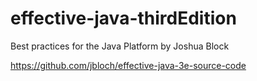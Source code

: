 # effective-java-thirdEdition
Best practices for the Java Platform by Joshua Block

https://github.com/jbloch/effective-java-3e-source-code

